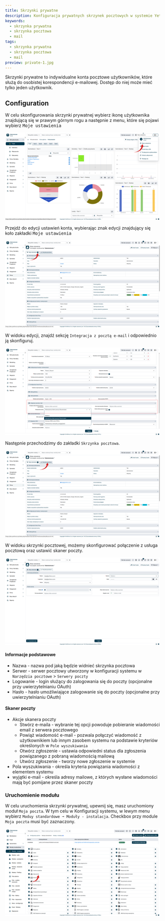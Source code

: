 ```yaml
---
title: Skrzynki prywatne
description: Konfiguracja prywatnych skrzynek pocztowych w systemie YetiForce
keywords:
  - skrzynka prywatna
  - skrzynka pocztowa
  - mail
tags:
  - skrzynka prywatna
  - skrzynka pocztowa
  - mail
preview: private-1.jpg
---
```


Skrzynki prywatne to indywidualne konta pocztowe użytkowników, które służą do osobistej korespondencji e-mailowej.
Dostęp do niej może mieć tylko jeden użytkownik.

## Configuration

W celu skonfigurowania skrzynki prywatnej wybierz ikonę użytkownika znajdującą się w prawym górnym rogu a następnie z menu, które się pojawi wybierz <kbd>Moje ustawienia</kbd>

![private-1](private-1.jpg)

Przejdź do edycji ustawień konta, wybierając znak edycji znajdujący się koło zakładki <kbd>Moje ustawienia</kbd>

![private-2](private-2.jpg)

W widoku edycji, znajdź sekcję `Integracja z pocztą e-mail` i odpowiednio ją skonfiguruj.

![private-3](private-3.jpg)

Następnie przechodzimy do zakładki `Skrzynka pocztowa`.

![private-4](private-4.jpg)

W widoku skrzynki pocztowej, możemy skonfigurować połączenie z usługa pocztową oraz ustawić skaner poczty.

![private-5](private-5.jpg)

#### Informacje podstawowe

- Nazwa - nazwa pod jaką będzie widnieć skrzynka pocztowa
- Serwer - serwer pocztowy utworzony w konfiguracji systemu w `Narzędzia pocztowe` > `Serwery poczty`
- Logowanie - login służący do zalogowania się do poczty (opcjonalne przy uwierzytelnianiu OAuth)
- Hasło - hasło umożliwiające zalogowanie się do poczty (opcjonalne przy uwierzytelnianiu OAuth)

#### Skaner poczty

- Akcje skanera poczty
  - Stwórz e-maila - wybranie tej opcji powoduje pobieranie wiadomości email z serwera pocztowego
  - Powiąż wiadomość e-mail - pozwala połączyć wiadomość z użytkownikiem lub innym zasobem systemu na podstawie kryteriów określonych w `Pole wyszukiwania`
  - Otwórz zgłoszenie - ustawia odpowiedni status dla zgłoszenia powiązanego z pobraną wiadomością mailową
  - Utwórz zgłoszenie - tworzy nowe zgłoszenie w systemie
- Pola wyszukiwania - określa kryteria powiązania wiadomości z elementem systemu
- wyjątki e-mail - określa adresy mailowe, z których wysłane wiadomości mają być pomijane przez skaner poczty

### Uruchomienie modułu

W celu uruchomienia skrzynki prywatnej, upewnij się, masz uruchomiony moduł `Moja poczta`. W tym celu w Konfiguracji systemu, w lewym menu wybierz `Moduy standardowe ➞ Moduły - instalacja`. Checkbox przy module `Moja poczta` musi być zaznaczony.

![private-6](private-6.jpg)
